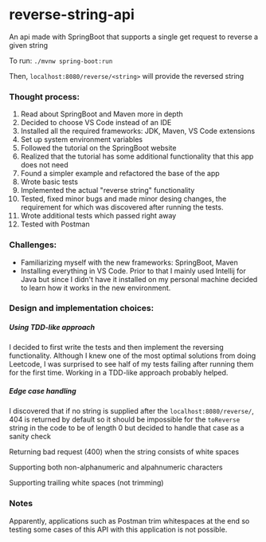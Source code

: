 # reverse-string-api
An api made with SpringBoot that supports a single get request to reverse a given string

To run:
`./mvnw spring-boot:run`

Then, `localhost:8080/reverse/<string>` will provide the reversed string


### Thought process:
1. Read about SpringBoot and Maven more in depth
2. Decided to choose VS Code instead of an IDE
3. Installed all the required frameworks: JDK, Maven, VS Code extensions
4. Set up system environment variables
5. Followed the tutorial on the SpringBoot website
6. Realized that the tutorial has some additional functionality that this app does not need
7. Found a simpler example and refactored the base of the app
8. Wrote basic tests
9. Implemented the actual "reverse string" functionality
10. Tested, fixed minor bugs and made minor desing changes, the requirement for which was discovered after running the tests.
11. Wrote additional tests which passed right away
12. Tested with Postman

### Challenges:
- Familiarizing myself with the new frameworks: SpringBoot, Maven
- Installing everything in VS Code. Prior to that I mainly used Intellij for Java but since I didn't have it installed on my personal machine decided to learn how it works in the new environment.

### Design and implementation choices:

##### Using TDD-like approach
I decided to first write the tests and then implement the reversing functionality. Although I knew one of the most optimal solutions from doing Leetcode,
I was surprised to see half of my tests failing after running them for the first time. Working in a TDD-like approach probably helped.

##### Edge case handling
I discovered that if no string is supplied after the `localhost:8080/reverse/`, 404 is returned by default so it should be impossible for 
the `toReverse` string in the code to be of length 0 but decided to handle that case as a sanity check

Returning bad request (400) when the string consists of white spaces

Supporting both non-alphanumeric and alpahnumeric characters

Supporting trailing white spaces (not trimming)

### Notes

Apparently, applications such as Postman trim whitespaces at the end so testing some cases of this API with this application is not possible.

